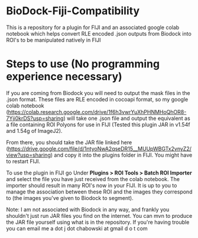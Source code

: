 # BioDock-Fiji-Compatibility
This is a repository for a plugin for FIJI and an associated google colab notebook which helps convert RLE encoded .json outputs from Biodock into ROI's to be manipulated natively in FIJI

# Steps to use (No programming experience necessary)
If you are coming from Biodock you will need to output the mask files in the .json format. These files are RLE encoded in cocoapi format, so my google colab notebook (https://colab.research.google.com/drive/1f6h3vwrYuXhPHNMHoQhOR8-7Yji0krDS?usp=sharing) will take one .json file and output the equivalent as a file containing ROI Polyons for use in FIJI (Tested this plugin JAR in v1.54f and 1.54g of ImageJ2). 

From there, you should take the JAR file linked here (https://drive.google.com/file/d/1ntyoNwA2qseDR15__MUUpWBGTx2vnyZ2/view?usp=sharing) and copy it into the plugins folder in FIJI. You might have to restart FIJI.

To use the plugin in FIJI go Under **Plugins > ROI Tools > Batch ROI Importer** and select the file you have just received from the colab notebook. The importer should result in many ROI's now in your FIJI. It is up to you to manage the association between these ROI and the images they correspond to (the images you've given to Biodock to segment). 

Note: I am not associated with Biodock in any way, and frankly you shouldn't just run JAR files you find on the internet. You can mvn to produce the JAR file yourself using what is in the repository. If you're having trouble you can email me a dot j dot chabowski at gmail d o t  com
